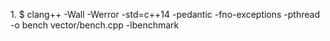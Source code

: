 <p> 1. $ clang++ -Wall -Werror -std=c++14 -pedantic -fno-exceptions -pthread -o bench vector/bench.cpp -lbenchmark <p/>
